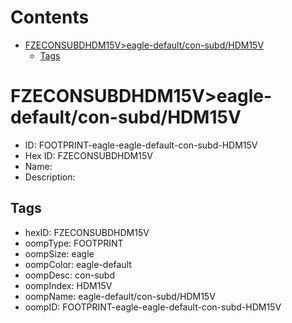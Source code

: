 



Contents
========

* [FZECONSUBDHDM15V>eagle-default/con-subd/HDM15V](#fzeconsubdhdm15veagle-defaultcon-subdhdm15v)
	* [Tags](#tags)

# FZECONSUBDHDM15V>eagle-default/con-subd/HDM15V

- ID: FOOTPRINT-eagle-eagle-default-con-subd-HDM15V
- Hex ID: FZECONSUBDHDM15V
- Name: 
- Description: 

## Tags

- hexID: FZECONSUBDHDM15V
- oompType: FOOTPRINT
- oompSize: eagle
- oompColor: eagle-default
- oompDesc: con-subd
- oompIndex: HDM15V
- oompName: eagle-default/con-subd/HDM15V
- oompID: FOOTPRINT-eagle-eagle-default-con-subd-HDM15V

